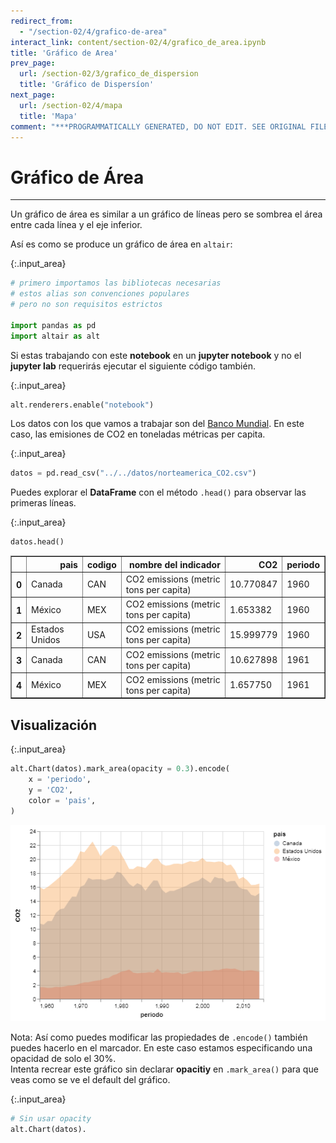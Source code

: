 ```yaml
---
redirect_from:
  - "/section-02/4/grafico-de-area"
interact_link: content/section-02/4/grafico_de_area.ipynb
title: 'Gráfico de Area'
prev_page:
  url: /section-02/3/grafico_de_dispersion
  title: 'Gráfico de Dispersíon'
next_page:
  url: /section-02/4/mapa
  title: 'Mapa'
comment: "***PROGRAMMATICALLY GENERATED, DO NOT EDIT. SEE ORIGINAL FILES IN /content***"
---
```


# Gráfico de Área

***
Un gráfico de área es similar a un gráfico de líneas pero se sombrea el área entre cada línea y el eje inferior.

Así es como se produce un gráfico de área en `altair`:



{:.input_area}
```python
# primero importamos las bibliotecas necesarias
# estos alias son convenciones populares
# pero no son requisitos estrictos

import pandas as pd
import altair as alt
```


Si estas trabajando con este __notebook__ en un __jupyter notebook__ y no el __jupyter lab__ requerirás ejecutar el siguiente código también.



{:.input_area}
```python
alt.renderers.enable("notebook")
```


Los datos con los que vamos a trabajar son del [Banco Mundial](https://data.worldbank.org/indicator/NY.GDP.MKTP.CD?locations=MX). En este caso, las emisiones de CO2 en toneladas métricas per capita.



{:.input_area}
```python
datos = pd.read_csv("../../datos/norteamerica_CO2.csv")
```


Puedes explorar el __DataFrame__ con el método `.head()` para observar las primeras líneas.



{:.input_area}
```python
datos.head()
```





<div markdown="0">
<div>
<style scoped>
    .dataframe tbody tr th:only-of-type {
        vertical-align: middle;
    }

    .dataframe tbody tr th {
        vertical-align: top;
    }

    .dataframe thead th {
        text-align: right;
    }
</style>
<table border="1" class="dataframe">
  <thead>
    <tr style="text-align: right;">
      <th></th>
      <th>pais</th>
      <th>codigo</th>
      <th>nombre del indicador</th>
      <th>CO2</th>
      <th>periodo</th>
    </tr>
  </thead>
  <tbody>
    <tr>
      <th>0</th>
      <td>Canada</td>
      <td>CAN</td>
      <td>CO2 emissions (metric tons per capita)</td>
      <td>10.770847</td>
      <td>1960</td>
    </tr>
    <tr>
      <th>1</th>
      <td>México</td>
      <td>MEX</td>
      <td>CO2 emissions (metric tons per capita)</td>
      <td>1.653382</td>
      <td>1960</td>
    </tr>
    <tr>
      <th>2</th>
      <td>Estados Unidos</td>
      <td>USA</td>
      <td>CO2 emissions (metric tons per capita)</td>
      <td>15.999779</td>
      <td>1960</td>
    </tr>
    <tr>
      <th>3</th>
      <td>Canada</td>
      <td>CAN</td>
      <td>CO2 emissions (metric tons per capita)</td>
      <td>10.627898</td>
      <td>1961</td>
    </tr>
    <tr>
      <th>4</th>
      <td>México</td>
      <td>MEX</td>
      <td>CO2 emissions (metric tons per capita)</td>
      <td>1.657750</td>
      <td>1961</td>
    </tr>
  </tbody>
</table>
</div>
</div>



## Visualización



{:.input_area}
```python
alt.Chart(datos).mark_area(opacity = 0.3).encode(
    x = 'periodo',
    y = 'CO2',
    color = 'pais',
)
```





![png](../../images/section-02/4/grafico_de_area_9_0.png)



Nota: Así como puedes modificar las propiedades de `.encode()` también puedes hacerlo en el marcador. En este caso estamos especificando una opacidad de solo el 30%. <br>
Intenta recrear este gráfico sin declarar __opacitiy__ en `.mark_area()` para que veas como se ve el default del gráfico.



{:.input_area}
```python
# Sin usar opacity
alt.Chart(datos).




```

